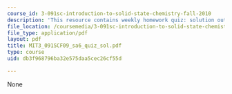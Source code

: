 ```yaml
---
course_id: 3-091sc-introduction-to-solid-state-chemistry-fall-2010
description: 'This resource contains weekly homework quiz: solution outline.'
file_location: /coursemedia/3-091sc-introduction-to-solid-state-chemistry-fall-2010/db3f968796ba32e575daa5cec26cf55d_MIT3_091SCF09_sa6_quiz_sol.pdf
file_type: application/pdf
layout: pdf
title: MIT3_091SCF09_sa6_quiz_sol.pdf
type: course
uid: db3f968796ba32e575daa5cec26cf55d

---
```

None